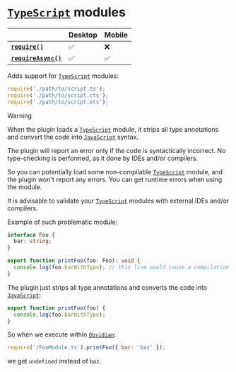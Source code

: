 # [`TypeScript`][TypeScript] modules

|                                       | Desktop | Mobile |
| ------------------------------------- | ------- | ------ |
| **[`require()`][require]**           | ✅       | ❌      |
| **[`requireAsync()`][requireAsync]** | ✅       | ✅      |

Adds support for [`TypeScript`][TypeScript] modules:

```js
require('./path/to/script.ts');
require('./path/to/script.cts');
require('./path/to/script.mts');
```

> [!WARNING]
>
> When the plugin loads a [`TypeScript`][TypeScript] module, it strips all type annotations and convert the code into [`JavaScript`][JavaScript] syntax.
>
> The plugin will report an error only if the code is syntactically incorrect. No type-checking is performed, as it done by IDEs and/or compilers.
>
> So you can potentially load some non-compilable [`TypeScript`][TypeScript] module, and the plugin won't report any errors. You can get runtime errors when using the module.
>
> It is advisable to validate your [`TypeScript`][TypeScript] modules with external IDEs and/or compilers.
>
> Example of such problematic module:
>
> ```ts
> interface Foo {
>   bar: string;
> }
>
> export function printFoo(foo: Foo): void {
>   console.log(foo.barWithTypo); // this line would cause a compilation error in a regular IDE, but the plugin won't report any errors
> }
> ```
>
> The plugin just strips all type annotations and converts the code into [`JavaScript`][JavaScript]:
>
> ```js
> export function printFoo(foo) {
>   console.log(foo.barWithTypo);
> }
> ```
>
> So when we execute within [`Obsidian`][Obsidian]:
>
> ```js
> require('/FooModule.ts').printFoo({ bar: 'baz' });
> ```
>
> we get `undefined` instead of `baz`.

[JavaScript]: https://developer.mozilla.org/en-US/docs/Web/JavaScript
[Obsidian]: https://obsidian.md/
[require]: ./core-functions.md#require
[requireAsync]: ./core-functions.md#requireasync
[TypeScript]: https://www.typescriptlang.org/
